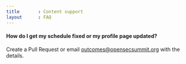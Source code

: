 ```yaml
---
title       : Content support
layout      : FAQ
---
```


#### How do I get my schedule fixed or my profile page updated?

Create a Pull Request or email outcomes@opensecsummit.org with the details.
